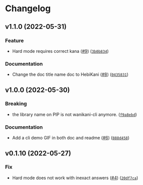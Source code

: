 # Changelog

<!--next-version-placeholder-->

## v1.1.0 (2022-05-31)
### Feature
* Hard mode requires correct kana ([#9](https://github.com/ajite/hebikani/issues/9)) ([`3b0b834`](https://github.com/ajite/hebikani/commit/3b0b8347d8d1ef1d9dd6636b61a295d560b1dae1))

### Documentation
* Change the doc title name doc to HebiKani ([#8](https://github.com/ajite/hebikani/issues/8)) ([`0435831`](https://github.com/ajite/hebikani/commit/0435831d22c721c85669d0539b9d2ac2f8d830b4))

## v1.0.0 (2022-05-30)
### Breaking
* the library name on PIP is not wanikani-cli anymore. ([`f9a8ebd`](https://github.com/ajite/hebikani/commit/f9a8ebda6c11d772676c1a2edfd711fd83e6ba9d))

### Documentation
* Add a cli demo GIF in both doc and readme ([#6](https://github.com/ajite/hebikani/issues/6)) ([`888d458`](https://github.com/ajite/hebikani/commit/888d45888dcc8f8ac608c9e06f2fae44a052fe09))

## v0.1.10 (2022-05-27)
### Fix
* Hard mode does not work with inexact answers ([#4](https://github.com/ajite/hebikani/issues/4)) ([`20df7ca`](https://github.com/ajite/hebikani/commit/20df7caa96d6f1f01f8a49054be51c9d14d51592))
